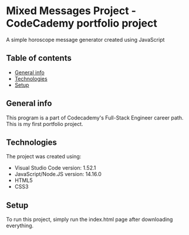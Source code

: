 # Mixed Messages Project - CodeCademy portfolio project
A simple horoscope message generator created using JavaScript

## Table of contents
* [General info](#general-info)
* [Technologies](#technologies)
* [Setup](#setup)

## General info
This program is a part of Codecademy's Full-Stack Engineer career path. This is my first portfolio project.

## Technologies
The project was created using:
* Visual Studio Code version: 1.52.1
* JavaScript/Node.JS version: 14.16.0
* HTML5
* CSS3

## Setup
To run this project, simply run the index.html page after downloading everything.



